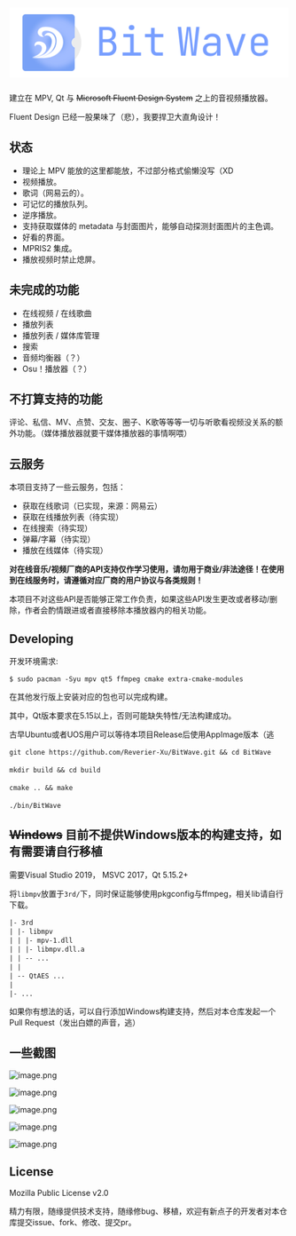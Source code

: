 # ![Bit Wave](src/resources/assets/logo-full.svg)

建立在 MPV, Qt 与 ~~Microsoft Fluent Design System~~ 之上的音视频播放器。

Fluent Design 已经一股果味了（悲），我要捍卫大直角设计！

## 状态

- 理论上 MPV 能放的这里都能放，不过部分格式偷懒没写（XD
- 视频播放。
- 歌词（网易云的）。
- 可记忆的播放队列。
- 逆序播放。
- 支持获取媒体的 metadata 与封面图片，能够自动探测封面图片的主色调。
- 好看的界面。
- MPRIS2 集成。
- 播放视频时禁止熄屏。

## 未完成的功能

- 在线视频 / 在线歌曲
- 播放列表
- 播放列表 / 媒体库管理
- 搜索
- 音频均衡器（？）
- Osu！播放器（？）

## 不打算支持的功能

评论、私信、MV、点赞、交友、圈子、K歌等等等一切与听歌看视频没关系的额外功能。（媒体播放器就要干媒体播放器的事情啊喂）

## 云服务

本项目支持了一些云服务，包括：

- 获取在线歌词（已实现，来源：网易云）
- 获取在线播放列表（待实现）
- 在线搜索（待实现）
- 弹幕/字幕（待实现）
- 播放在线媒体（待实现）

**对在线音乐/视频厂商的API支持仅作学习使用，请勿用于商业/非法途径！在使用到在线服务时，请遵循对应厂商的用户协议与各类规则！**

本项目不对这些API是否能够正常工作负责，如果这些API发生更改或者移动/删除，作者会酌情跟进或者直接移除本播放器内的相关功能。

## Developing

开发环境需求:
```
$ sudo pacman -Syu mpv qt5 ffmpeg cmake extra-cmake-modules
```

在其他发行版上安装对应的包也可以完成构建。

其中，Qt版本要求在5.15以上，否则可能缺失特性/无法构建成功。

古早Ubuntu或者UOS用户可以等待本项目Release后使用AppImage版本（逃

```
git clone https://github.com/Reverier-Xu/BitWave.git && cd BitWave

mkdir build && cd build

cmake .. && make

./bin/BitWave
```

## ~~Windows~~ 目前不提供Windows版本的构建支持，如有需要请自行移植

需要Visual Studio 2019， MSVC 2017，Qt 5.15.2+

将`libmpv`放置于`3rd/`下，同时保证能够使用pkgconfig与ffmpeg，相关lib请自行下载。

```
|- 3rd
| |- libmpv
| | |- mpv-1.dll
| | |- libmpv.dll.a
| | -- ...
| |
| -- QtAES ...
|
|- ...
```

如果你有想法的话，可以自行添加Windows构建支持，然后对本仓库发起一个Pull Request（发出白嫖的声音，逃）

## 一些截图

![image.png](https://i.loli.net/2021/08/30/9B5DjOXR8uHKAme.png)

![image.png](https://i.loli.net/2021/08/30/2t74vKisSfbJl9o.png)

![image.png](https://i.loli.net/2021/08/30/ELjMKmfZVQN5sUJ.png)

![image.png](https://i.loli.net/2021/08/30/Hun5ckty1lDRGZB.png)

![image.png](https://i.loli.net/2021/08/30/AfJnXCY9ztcUqrg.png)

## License

Mozilla Public License v2.0

精力有限，随缘提供技术支持，随缘修bug、移植，欢迎有新点子的开发者对本仓库提交issue、fork、修改、提交pr。

